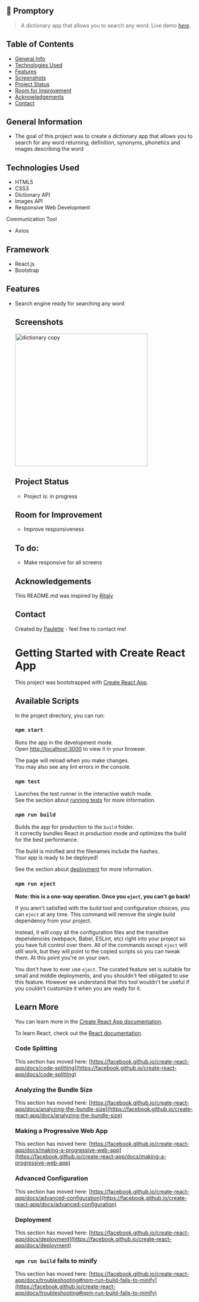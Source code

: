 ## 📖 Promptory
> A dictionary app that allows you to search any word.
> Live demo [_here_](https://incandescent-froyo-b0949f.netlify.app/).

## Table of Contents
* [General Info](#general-information)
* [Technologies Used](#technologies-used)
* [Features](#features)
* [Screenshots](#screenshots)
* [Project Status](#project-status)
* [Room for Improvement](#room-for-improvement)
* [Acknowledgements](#acknowledgements)
* [Contact](#contact)


## General Information
<ul><li>The goal of this project was to create a dictionary app that allows you to search for any word returning; definition, synonyms, phonetics and images describing the word</li></ul>


## Technologies Used
<ul>
  <li>HTML5</li>
  <li>CSS3</li>
  <li>Dictionary API</li>
   <li>Images API</li>
  <li>Responsive Web Development</li> </ul>
  
  
  Communication Tool
<ul>
  <li>Axios</li></ul>
  
 ## Framework 
<ul><li>React.js</li>
  <li>Bootstrap</li></ul>
  



## Features

<ul>
  <li>Search engine ready for searching any word</li>
 


## Screenshots


<img width="355" alt="dictionary copy" src="https://user-images.githubusercontent.com/96970580/170033170-b88f1cd2-5a91-47b1-adb6-446c2ef34cb1.png">


## Project Status
<ul>
<li>Project is: in progress</li></ul>


## Room for Improvement
<ul>
  <li>Improve responsiveness</li></ul>



## To do:
<ul>
  <li>Make responsive for all screens</li></ul>


## Acknowledgements
 
 This README.md was inspired by <a href ="https://github.com/ritaly"> Ritaly</a>
    
   


## Contact
Created by [Paulette](https://pzf.netlify.app/) - feel free to contact me!



# Getting Started with Create React App

This project was bootstrapped with [Create React App](https://github.com/facebook/create-react-app).

## Available Scripts

In the project directory, you can run:

### `npm start`

Runs the app in the development mode.\
Open [http://localhost:3000](http://localhost:3000) to view it in your browser.

The page will reload when you make changes.\
You may also see any lint errors in the console.

### `npm test`

Launches the test runner in the interactive watch mode.\
See the section about [running tests](https://facebook.github.io/create-react-app/docs/running-tests) for more information.

### `npm run build`

Builds the app for production to the `build` folder.\
It correctly bundles React in production mode and optimizes the build for the best performance.

The build is minified and the filenames include the hashes.\
Your app is ready to be deployed!

See the section about [deployment](https://facebook.github.io/create-react-app/docs/deployment) for more information.

### `npm run eject`

**Note: this is a one-way operation. Once you `eject`, you can't go back!**

If you aren't satisfied with the build tool and configuration choices, you can `eject` at any time. This command will remove the single build dependency from your project.

Instead, it will copy all the configuration files and the transitive dependencies (webpack, Babel, ESLint, etc) right into your project so you have full control over them. All of the commands except `eject` will still work, but they will point to the copied scripts so you can tweak them. At this point you're on your own.

You don't have to ever use `eject`. The curated feature set is suitable for small and middle deployments, and you shouldn't feel obligated to use this feature. However we understand that this tool wouldn't be useful if you couldn't customize it when you are ready for it.

## Learn More

You can learn more in the [Create React App documentation](https://facebook.github.io/create-react-app/docs/getting-started).

To learn React, check out the [React documentation](https://reactjs.org/).

### Code Splitting

This section has moved here: [https://facebook.github.io/create-react-app/docs/code-splitting](https://facebook.github.io/create-react-app/docs/code-splitting)

### Analyzing the Bundle Size

This section has moved here: [https://facebook.github.io/create-react-app/docs/analyzing-the-bundle-size](https://facebook.github.io/create-react-app/docs/analyzing-the-bundle-size)

### Making a Progressive Web App

This section has moved here: [https://facebook.github.io/create-react-app/docs/making-a-progressive-web-app](https://facebook.github.io/create-react-app/docs/making-a-progressive-web-app)

### Advanced Configuration

This section has moved here: [https://facebook.github.io/create-react-app/docs/advanced-configuration](https://facebook.github.io/create-react-app/docs/advanced-configuration)

### Deployment

This section has moved here: [https://facebook.github.io/create-react-app/docs/deployment](https://facebook.github.io/create-react-app/docs/deployment)

### `npm run build` fails to minify

This section has moved here: [https://facebook.github.io/create-react-app/docs/troubleshooting#npm-run-build-fails-to-minify](https://facebook.github.io/create-react-app/docs/troubleshooting#npm-run-build-fails-to-minify)
